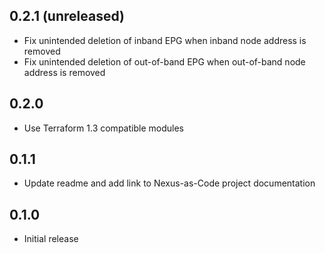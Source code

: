 ## 0.2.1 (unreleased)

- Fix unintended deletion of inband EPG when inband node address is removed
- Fix unintended deletion of out-of-band EPG when out-of-band node address is removed

## 0.2.0

- Use Terraform 1.3 compatible modules

## 0.1.1

- Update readme and add link to Nexus-as-Code project documentation

## 0.1.0

- Initial release
